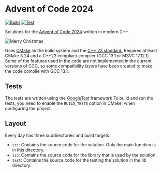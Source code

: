# Advent of Code 2024

[![Build](https://github.com/FrederikTobner/AdventOfCode2024/actions/workflows/Build.yaml/badge.svg)](https://github.com/FrederikTobner/AdventOfCode2024/actions/workflows/Build.yaml)
[![Test](https://github.com/FrederikTobner/AdventOfCode2024/actions/workflows/Test.yaml/badge.svg)](https://github.com/FrederikTobner/AdventOfCode2024/actions/workflows/Test.yaml)

Solutions for the [Advent of Code 2024](https://adventofcode.com/2024) written in modern C++.

![Merry Christmas](https://i.giphy.com/media/v1.Y2lkPTc5MGI3NjExd3NoNjJ6eGtiZmhrYmtibnI4dnBzd3BpOWswMjh0ODlxMWwybGE1dyZlcD12MV9pbnRlcm5hbF9naWZfYnlfaWQmY3Q9Zw/damYg6Mana2CHXfuz5/giphy.gif)

Uses [CMake](https://cmake.org/) as the build system and the [C++ 23 standard.](https://en.cppreference.com/w/cpp/23)
Requires at least CMake 3.24 and a C++23 compliant compiler (GCC 13.1 or MSVC 17.12.1).
Some of the features used in the code are not implemented in the current versions of GCC, so some compatibility layers have been created to make the code compile with GCC 13.1.

## Tests

The tests are written using the [GoogleTest](https://github.com/google/googletest) framework
To build and run the tests, you need to enable the `BUILD_TESTS` option in CMake, when configuring the project.

## Layout

Every day has three subdirectories and build targets:

- `src`: Contains the source code for the solution. Only the main function is in this directory.
- `lib`: Contains the source code for the library that is used by the solution.
- `test`: Contains the source code for the testing the solution in the lib directory.
